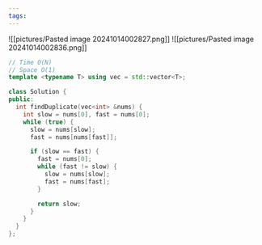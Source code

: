```yaml
---
tags:
---
```

![[pictures/Pasted image 20241014002827.png]]
![[pictures/Pasted image 20241014002836.png]]



```c++
// Time O(N)  
// Space O(1)  
template <typename T> using vec = std::vector<T>;

class Solution {
public:
  int findDuplicate(vec<int> &nums) {
    int slow = nums[0], fast = nums[0];
    while (true) {
      slow = nums[slow];
      fast = nums[nums[fast]];

      if (slow == fast) {
        fast = nums[0];
        while (fast != slow) {
          slow = nums[slow];
          fast = nums[fast];
        }

        return slow;
      }
    }
  }
};
```